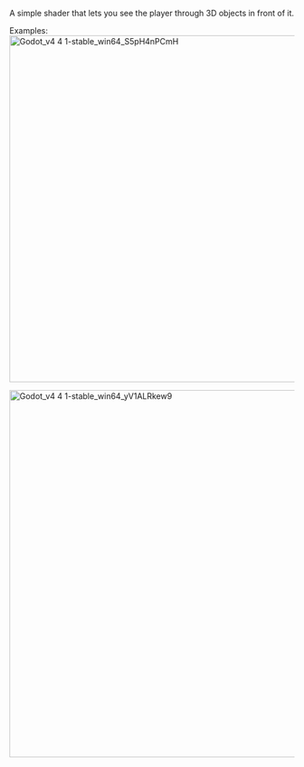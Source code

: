 A simple shader that lets you see the player through 3D objects in front of it.

Examples:
<img width="963" height="612" alt="Godot_v4 4 1-stable_win64_S5pH4nPCmH" src="https://github.com/user-attachments/assets/4d12762a-32aa-40d1-ae3d-debe8afe4f1c" />

<img width="1152" height="648" alt="Godot_v4 4 1-stable_win64_yV1ALRkew9" src="https://github.com/user-attachments/assets/3a44f95d-cdd0-40fd-ba9d-dff72fbecd72" />
